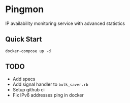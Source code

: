 # Pingmon

IP availability monitoring service with advanced statistics

## Quick Start

```shell
docker-compose up -d
```

## TODO

* Add specs
* Add signal handler to `bulk_saver.rb`
* Setup github ci
* Fix IPv6 addresses ping in docker
